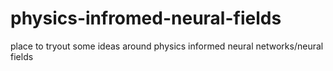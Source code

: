 # physics-infromed-neural-fields
place to tryout some ideas around physics informed neural networks/neural fields

